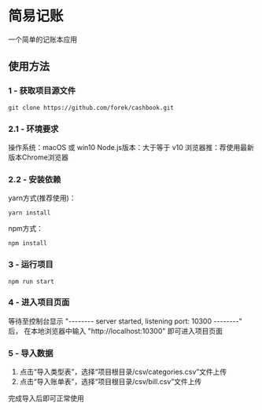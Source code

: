 # 简易记账
一个简单的记账本应用

## 使用方法
### 1 - 获取项目源文件
```
git clone https://github.com/forek/cashbook.git
```

### 2.1 - 环境要求
操作系统：macOS 或 win10
Node.js版本：大于等于 v10
浏览器推：荐使用最新版本Chrome浏览器

### 2.2 - 安装依赖
yarn方式(推荐使用)：
```
yarn install
```

npm方式：
```
npm install
```

### 3 - 运行项目
```
npm run start
```

### 4 - 进入项目页面
等待至控制台显示 "-------- server started, listening port: 10300 --------" 后，
在本地浏览器中输入 "http://localhost:10300" 即可进入项目页面

### 5 - 导入数据
1. 点击“导入类型表”，选择“项目根目录/csv/categories.csv”文件上传
2. 点击“导入账单表”，选择“项目根目录/csv/bill.csv”文件上传

完成导入后即可正常使用